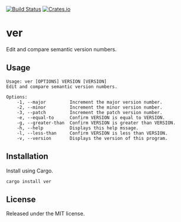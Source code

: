 [![Build Status](https://travis-ci.org/kherge/ver.svg?branch=master)](https://travis-ci.org/kherge/ver)
[![Crates.io](https://img.shields.io/crates/v/ver.svg)](https://crates.io/crates/ver)

ver
===

Edit and compare semantic version numbers.

Usage
-----

```
Usage: ver [OPTIONS] VERSION [VERSION]
Edit and compare semantic version numbers.

Options:
    -1, --major         Increment the major version number.
    -2, --minor         Increment the minor version number.
    -3, --patch         Increment the patch version number.
    -e, --equal-to      Confirm VERSION is equal to VERSION.
    -g, --greater-than  Confirm VERSION is greater than VERSION.
    -h, --help          Displays this help mssage.
    -l, --less-than     Confirm VERSION is less than VERSION.
    -v, --version       Displays the version of this program.
```

Installation
------------

Install using Cargo.

    cargo install ver

License
-------

Released under the MIT license.

